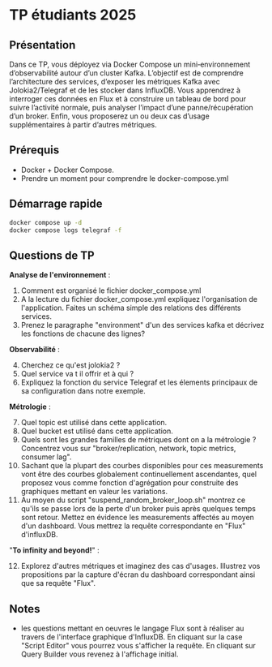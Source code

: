 # TP étudiants 2025

## Présentation
Dans ce TP, vous déployez via Docker Compose un mini‑environnement d’observabilité autour d’un cluster Kafka. L’objectif est de comprendre l’architecture des services, d’exposer les métriques Kafka avec Jolokia2/Telegraf et de les stocker dans InfluxDB. Vous apprendrez à interroger ces données en Flux et à construire un tableau de bord pour suivre l’activité normale, puis analyser l’impact d’une panne/récupération d’un broker. Enfin, vous proposerez un ou deux cas d’usage supplémentaires à partir d’autres métriques.


## Prérequis
- Docker + Docker Compose.
- Prendre un moment pour comprendre le docker-compose.yml

## Démarrage rapide
```bash
docker compose up -d
docker compose logs telegraf -f
```

## Questions de TP

**Analyse de l'environnement** : 

1. Comment est organisé le fichier docker_compose.yml
2. A la lecture du fichier docker_compose.yml expliquez l'organisation de l'application. Faites un schéma simple des relations des différents services.
3. Prenez le paragraphe "environment" d'un des services kafka et décrivez les fonctions de chacune des lignes? 

**Observabilité** : 

4. Cherchez ce qu'est jolokia2 ?
5. Quel service va t il offrir et à qui ? 
6. Expliquez la fonction du service Telegraf et les élements principaux de sa configuration dans notre exemple.

**Métrologie** : 

7. Quel topic est utilisé dans cette application.
8. Quel bucket est utilisé dans cette application.
9. Quels sont les grandes familles de métriques dont on a la métrologie ? Concentrez vous sur "broker/replication, network, topic metrics, consumer lag".
10. Sachant que la plupart des courbes disponibles pour ces measurements vont être des courbes globalement continuellement ascendantes, quel proposez vous comme fonction d'agrégation pour construite des graphiques mettant en valeur les variations.
11. Au moyen du script "suspend_random_broker_loop.sh" montrez ce qu'ils se passe lors de la perte d'un broker puis après quelques temps sont retour.  Mettez en évidence les measurements affectés au moyen d'un dashboard. Vous mettrez la requête correspondante en "Flux" d'influxDB.

"**To infinity and beyond!**" :

12. Explorez d'autres métriques et imaginez des cas d'usages. Illustrez vos propositions par la capture d'écran du dashboard correspondant ainsi que sa requête "Flux".


## Notes

- les questions mettant en oeuvres le langage Flux sont à réaliser au travers de l'interface graphique d'InfluxDB. En cliquant sur la case "Script Editor" vous pourrez vous s'afficher la requête. En cliquant sur Query Builder vous revenez à l'affichage initial.
